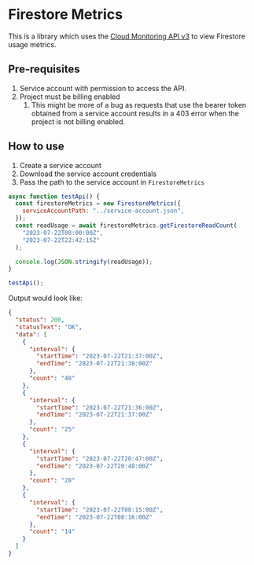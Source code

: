 # Firestore Metrics

This is a library which uses the [Cloud Monitoring API v3](https://cloud.google.com/monitoring/api/ref_v3/rest/v3/projects.timeSeries/list) to view Firestore usage metrics.

## Pre-requisites

1. Service account with permission to access the API.
1. Project must be billing enabled
   1. This might be more of a bug as requests that use the bearer token obtained from a service account results in a 403 error when the project is not billing enabled.

## How to use

1. Create a service account
1. Download the service account credentials
1. Pass the path to the service account in `FirestoreMetrics`

```js
async function testApi() {
  const firestoreMetrics = new FirestoreMetrics({
    serviceAccountPath: "../service-account.json",
  });
  const readUsage = await firestoreMetrics.getFirestoreReadCount(
    "2023-07-22T08:00:00Z",
    "2023-07-22T22:42:15Z"
  );

  console.log(JSON.stringify(readUsage));
}

testApi();
```

Output would look like:

```json
{
  "status": 200,
  "statusText": "OK",
  "data": [
    {
      "interval": {
        "startTime": "2023-07-22T21:37:00Z",
        "endTime": "2023-07-22T21:38:00Z"
      },
      "count": "48"
    },
    {
      "interval": {
        "startTime": "2023-07-22T21:36:00Z",
        "endTime": "2023-07-22T21:37:00Z"
      },
      "count": "25"
    },
    {
      "interval": {
        "startTime": "2023-07-22T20:47:00Z",
        "endTime": "2023-07-22T20:48:00Z"
      },
      "count": "28"
    },
    {
      "interval": {
        "startTime": "2023-07-22T08:15:00Z",
        "endTime": "2023-07-22T08:16:00Z"
      },
      "count": "14"
    }
  ]
}
```
